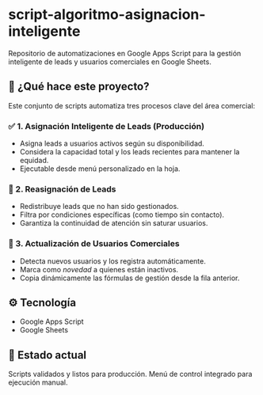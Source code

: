 # script-algoritmo-asignacion-inteligente

Repositorio de automatizaciones en Google Apps Script para la gestión inteligente de leads y usuarios comerciales en Google Sheets.

## 📌 ¿Qué hace este proyecto?

Este conjunto de scripts automatiza tres procesos clave del área comercial:

### ✅ 1. Asignación Inteligente de Leads (Producción)
- Asigna leads a usuarios activos según su disponibilidad.
- Considera la capacidad total y los leads recientes para mantener la equidad.
- Ejecutable desde menú personalizado en la hoja.

### 🔁 2. Reasignación de Leads
- Redistribuye leads que no han sido gestionados.
- Filtra por condiciones específicas (como tiempo sin contacto).
- Garantiza la continuidad de atención sin saturar usuarios.

### 👥 3. Actualización de Usuarios Comerciales
- Detecta nuevos usuarios y los registra automáticamente.
- Marca como *novedad* a quienes están inactivos.
- Copia dinámicamente las fórmulas de gestión desde la fila anterior.

## ⚙️ Tecnología
- Google Apps Script
- Google Sheets

## 🚀 Estado actual
Scripts validados y listos para producción.
Menú de control integrado para ejecución manual.

